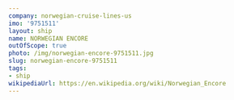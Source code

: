 ```yaml
---
company: norwegian-cruise-lines-us
imo: '9751511'
layout: ship
name: NORWEGIAN ENCORE
outOfScope: true
photo: /img/norwegian-encore-9751511.jpg
slug: norwegian-encore-9751511
tags:
- ship
wikipediaUrl: https://en.wikipedia.org/wiki/Norwegian_Encore
---
```

